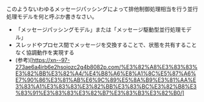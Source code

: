 このようないわゆるメッセージパッシングによって排他制御処理相当を行う並行処理モデルを何と呼ぶか書きなさい。
- 「メッセージパッシングモデル」または「メッセージ駆動型並行処理モデル」
- スレッドやプロセス間でメッセージを交換することで、状態を共有することなく協調動作を実現する
- (参考)[https://xn--97-273ae6a4irb6e2hsoiozc2g4b8082p.com/%E3%82%A8%E3%83%83%E3%82%BB%E3%82%A4/%E4%B8%A6%E8%A1%8C%E5%87%A6%E7%90%86%E3%81%AB%E6%9C%89%E5%8A%B9%E3%81%AA%E3%83%A1%E3%83%83%E3%82%BB%E3%83%BC%E3%82%B8%E3%83%91%E3%83%83%E3%82%B7%E3%83%B3%E3%82%B0/]